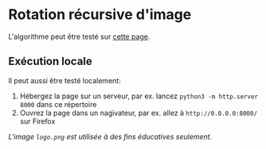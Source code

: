 # Rotation récursive d'image

L'algorithme peut être testé sur [cette page](http://info.usherbrooke.ca/mblondin/cours/ift436_a21/rotation/).

## Exécution locale

Il peut aussi être testé localement:

1. Hébergez la page sur un serveur, par ex. lancez `python3 -m http.server 8000` dans ce répertoire
2. Ouvrez la page dans un nagivateur, par ex. allez à `http://0.0.0.0:8000/` sur Firefox

_L'image `logo.png` est utilisée à des fins éducatives seulement._
